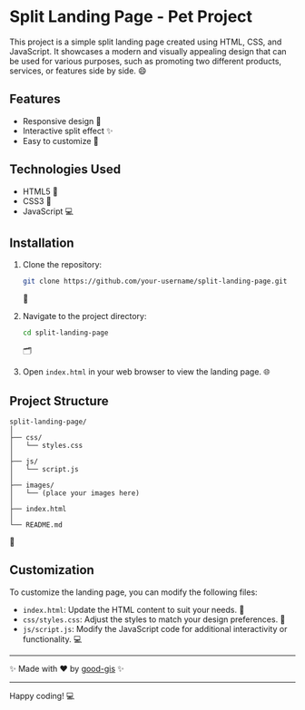 # Split Landing Page - Pet Project

This project is a simple split landing page created using HTML, CSS, and JavaScript. It showcases a modern and visually appealing design that can be used for various purposes, such as promoting two different products, services, or features side by side. 😄

## Features

- Responsive design 📱
- Interactive split effect ✨
- Easy to customize 🎨

## Technologies Used

- HTML5 📝
- CSS3 🎨
- JavaScript 💻

## Installation

1. Clone the repository:
   ```bash
   git clone https://github.com/your-username/split-landing-page.git
   ```
   🚀

2. Navigate to the project directory:
   ```bash
   cd split-landing-page
   ```
   🗂️

3. Open `index.html` in your web browser to view the landing page. 🌐

## Project Structure

```plaintext
split-landing-page/
│
├── css/
│   └── styles.css
│
├── js/
│   └── script.js
│
├── images/
│   └── (place your images here)
│
├── index.html
│
└── README.md
```
📂

## Customization

To customize the landing page, you can modify the following files:

- `index.html`: Update the HTML content to suit your needs. 📝
- `css/styles.css`: Adjust the styles to match your design preferences. 🎨
- `js/script.js`: Modify the JavaScript code for additional interactivity or functionality. 💻

---

✨ Made with ❤️ by [good-gis](https://github.com/good-gis) ✨

---

Happy coding! 💻
